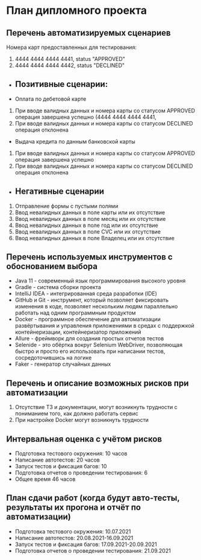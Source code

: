 # План дипломного проекта

## Перечень автоматизируемых сценариев
Номера карт предоставленных для тестирования:
1. 4444 4444 4444 4441, status "APPROVED"
2. 4444 4444 4444 4442, status "DECLINED"
* ##  Позитивные сценарии:
* Оплата по дебетовой карте
 1. При вводе валидных данных и номера карты со статусом APPROVED операция завершена успешно
    (4444 4444 4444 4441, 
 2. При вводе валидных данных и номера карты со статусом DECLINED операция отклонена
* Выдача кредита по данным банковской карты
 1. При вводе валидных данных и номера карты со статусом APPROVED операция завершена успешно
 2. При вводе валидных данных и номера карты со статусом DECLINED операция отклонена
* ## Негативные сценарии
1. Отправление формы с пустыми полями
2. Ввод невалидных данных в поле карты или их отсутствие
3. Ввод невалидных данных в поле месяц или их отсутствие
4. Ввод невалидных данных в поле год или их отсутствие
5. Ввод невалидных данных в поле CVC или их отсутствие 
6. Ввод невалидных данных в поле Владелец или их отсутствие

## Перечень используемых инструментов с обоснованием выбора
* Java 11 - современный язык программирования высокого уровня
* Gradle - система сборки проекта
* IntelliJ IDEA - интегрированная среда разработки (IDE)
* GitHub и Git - инструмент, который позволяет фиксировать изменения в коде, позволяет нескольким людям параллельно работать над одним программным продуктом
* Docker - программное обеспечение для автоматизации развёртывания и управления приложениями в средах с поддержкой контейнеризации, контейнеризатор приложений
* Allure - фреймворк для создания простых отчетов тестов
* Selenide - это обёртка вокруг Selenium WebDriver, позволяющая быстро и просто его использовать при написании тестов, сосредоточившись на логике
* Faker - генератор случайных данных

## Перечень и описание возможных рисков при автоматизации
1. Отсутствие ТЗ и документации, могут возникнуть трудности с пониманием того, как должно работать сервис
2. При настройке Docker могут возникнуть трудности

## Интервальная оценка с учётом рисков 
* Подготовка тестового окружения: 10 часов
* Написание автотестов: 20 часов
* Запуск тестов и фиксация багов: 10
* Подготовка отчетов о проведении тестирования: 6
* Общее время 46 часов

## План сдачи работ (когда будут авто-тесты, результаты их прогона и отчёт по автоматизации)
* Подготовка тестового окружения: 10.07.2021
* Написание автотестов: 20.08.2021-16.09.2021
* Запуск тестов и фиксация багов: 17.09.2021-20.09.2021
* Подготовка отчетов о проведении тестирования: 21.09.2021

